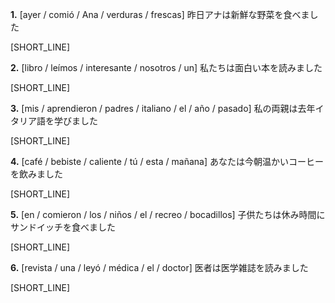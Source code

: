 **1.** [ayer / comió / Ana / verduras / frescas]
昨日アナは新鮮な野菜を食べました

[SHORT_LINE]

**2.** [libro / leímos / interesante / nosotros / un]
私たちは面白い本を読みました

[SHORT_LINE]

**3.** [mis / aprendieron / padres / italiano / el / año / pasado]
私の両親は去年イタリア語を学びました

[SHORT_LINE]

**4.** [café / bebiste / caliente / tú / esta / mañana]
あなたは今朝温かいコーヒーを飲みました

[SHORT_LINE]

**5.** [en / comieron / los / niños / el / recreo / bocadillos]
子供たちは休み時間にサンドイッチを食べました

[SHORT_LINE]

**6.** [revista / una / leyó / médica / el / doctor]
医者は医学雑誌を読みました

[SHORT_LINE]